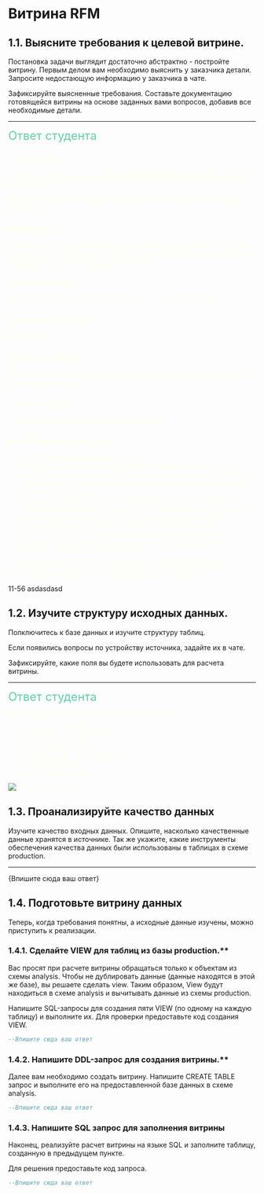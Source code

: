 # Витрина RFM

## 1.1. Выясните требования к целевой витрине.

Постановка задачи выглядит достаточно абстрактно - постройте витрину. Первым делом вам необходимо выяснить у заказчика детали. Запросите недостающую информацию у заказчика в чате.

Зафиксируйте выясненные требования. Составьте документацию готовящейся витрины на основе заданных вами вопросов, добавив все необходимые детали.

-----------
<font size = 5, color=MediumAquamarine> Ответ студента</font> 
<font color= Ivory>
### **Что сделать:**

Построить витрину с данными для RFM-классификации пользователей приложения.


Витрину назвать `dm_rfm_segments` и разместить в схеме `analysis` базы данных `DE`

### **Назначение:**
Подготовить данные для компании разрабатывающей приложение для доставки еды. Необходима сегментация клиентов на основе данных их заказов для анализа лояльности клиентов. 

### **За какой период:**
Использовать данные с начала `2022 года по текущий момент` 

### **Обновление данных:**
Не требуется

### **Источник данных:**
В базе две схемы: `production` и `analysis`. В схеме `production` содержатся оперативные таблицы.

### **Права доступа:**
Не определено. Права доступа всем, на чтение.

### **Необходимая структура:**

- `user_id` - Идентификатор клиента
- `recency` - «давность» — фактор оценки прошедшего времени с момента последнего заказа. Значение шкалы в диапазоне [1..5], где 1 - наибольшее время с последнего заказа, 5 -наименьшее время с последнего заказа 
- `frequency` - «частота» — фактор оценки количества заказов за рассматриваемый период. Значение шкалы в диапазоне [1..5], где 1 - наименьшее кол-во заказов, 5 - наибольшее кол-во заказов.
- `monetary_value` - «денежная ценность» — фактор оценки потраченной клиентом суммы за рассматриваемый период. Значение шкалы в диапазоне [1..5], где 1 - наименьшая сумма затрат, 5 - наибольшая сумма затрат.

Количество клиентов в каждом сегменте должно быть одинаково. То есть распределение клиентов по шкалам - равномерное.
</font> 

11-56 asdasdasd

## 1.2. Изучите структуру исходных данных.

Полключитесь к базе данных и изучите структуру таблиц.

Если появились вопросы по устройству источника, задайте их в чате.

Зафиксируйте, какие поля вы будете использовать для расчета витрины.

-----------

<font size = 5, color=MediumAquamarine> Ответ студента</font> 
<font color= Ivory>

В схеме production 6 таблиц, из которых 2 пустые
- orderitems - 47 369 строк, 
- orders - 10_000 строк,
- orderstatuses - 0 строк,
- orderstatuslog - 29_982 строк,
- products - 0 строк,
- users - 1_000 строк

![Схема базы данных]("https://github.com/oxytwtr/de-project-sprint-1/raw/main/images/schema.png" )



</font> 


## 1.3. Проанализируйте качество данных

Изучите качество входных данных. Опишите, насколько качественные данные хранятся в источнике. Так же укажите, какие инструменты обеспечения качества данных были использованы в таблицах в схеме production.

-----------

{Впишите сюда ваш ответ}


## 1.4. Подготовьте витрину данных

Теперь, когда требования понятны, а исходные данные изучены, можно приступить к реализации.

### 1.4.1. Сделайте VIEW для таблиц из базы production.**

Вас просят при расчете витрины обращаться только к объектам из схемы analysis. Чтобы не дублировать данные (данные находятся в этой же базе), вы решаете сделать view. Таким образом, View будут находиться в схеме analysis и вычитывать данные из схемы production. 

Напишите SQL-запросы для создания пяти VIEW (по одному на каждую таблицу) и выполните их. Для проверки предоставьте код создания VIEW.

```SQL
--Впишите сюда ваш ответ


```

### 1.4.2. Напишите DDL-запрос для создания витрины.**

Далее вам необходимо создать витрину. Напишите CREATE TABLE запрос и выполните его на предоставленной базе данных в схеме analysis.

```SQL
--Впишите сюда ваш ответ


```

### 1.4.3. Напишите SQL запрос для заполнения витрины

Наконец, реализуйте расчет витрины на языке SQL и заполните таблицу, созданную в предыдущем пункте.

Для решения предоставьте код запроса.

```SQL
--Впишите сюда ваш ответ


```



